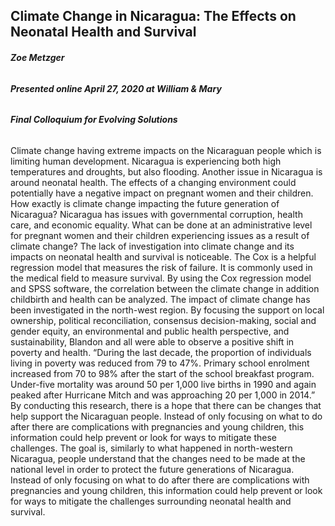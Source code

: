 ## **Climate Change in Nicaragua: The Effects on Neonatal Health and Survival**

###### **Zoe Metzger**

###### **Presented online April 27, 2020 at William & Mary**

###### **Final Colloquium for Evolving Solutions**

Climate change having extreme impacts on the Nicaraguan people which is limiting human development. Nicaragua is experiencing both high temperatures and droughts, but also flooding. Another issue in Nicaragua is around neonatal health. The effects of a changing environment could potentially have a negative impact on pregnant women and their children. How exactly is climate change impacting the future generation of Nicaragua? Nicaragua has issues with governmental corruption, health care, and economic equality. What can be done at an administrative level for pregnant women and their children experiencing issues as a result of climate change? The lack of investigation into climate change and its impacts on neonatal health and survival is noticeable. The Cox is a helpful regression model that measures the risk of failure. It is commonly used in the medical field to measure survival. By using the Cox regression model and SPSS software, the correlation between the climate change in addition childbirth and health can be analyzed. The impact of climate change has been investigated in the north-west region. By focusing the support on local ownership, political reconciliation, consensus decision-making, social and gender equity, an environmental and public health perspective, and sustainability, Blandon and all were able to observe a positive shift in poverty and health. “During the last decade, the proportion of individuals living in poverty was reduced from 79 to 47%. Primary school enrolment increased from 70 to 98% after the start of the school breakfast program. Under-five mortality was around 50 per 1,000 live births in 1990 and again peaked after Hurricane Mitch and was approaching 20 per 1,000 in 2014.” By conducting this research, there is a hope that there can be changes that help support the Nicaraguan people. Instead of only focusing on what to do after there are complications with pregnancies and young children, this information could help prevent or look for ways to mitigate these challenges. The goal is, similarly to what happened in north-western Nicaragua, people understand that the changes need to be made at the national level in order to protect the future generations of Nicaragua. Instead of only focusing on what to do after there are complications with pregnancies and young children, this information could help prevent or look for ways to mitigate the challenges surrounding neonatal health and survival.